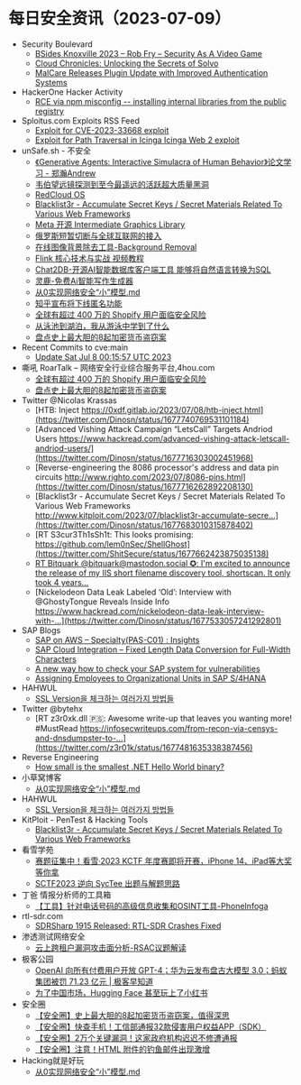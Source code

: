 # 每日安全资讯（2023-07-09）

- Security Boulevard
  - [BSides Knoxville 2023 – Rob Fry – Security As A Video Game](https://securityboulevard.com/2023/07/bsides-knoxville-2023-rob-fry-security-as-a-video-game/)
  - [Cloud Chronicles: Unlocking the Secrets of Solvo](https://securityboulevard.com/2023/07/cloud-chronicles-unlocking-the-secrets-of-solvo/)
  - [MalCare Releases Plugin Update with Improved Authentication Systems](https://securityboulevard.com/2023/07/malcare-releases-plugin-update-with-improved-authentication-systems/)
- HackerOne Hacker Activity
  - [RCE via npm misconfig -- installing internal libraries from the public registry](https://hackerone.com/reports/1374507)
- Sploitus.com Exploits RSS Feed
  - [Exploit for CVE-2023-33668 exploit](https://sploitus.com/exploit?id=42F0E8F9-6595-5F30-A753-678D6BCD75DD&utm_source=rss&utm_medium=rss)
  - [Exploit for Path Traversal in Icinga Icinga Web 2 exploit](https://sploitus.com/exploit?id=77E8F6F6-25D8-5E4E-A59A-04DCCE8CEE69&utm_source=rss&utm_medium=rss)
- unSafe.sh - 不安全
  - [《Generative Agents: Interactive Simulacra of Human Behavior》论文学习 - 郑瀚Andrew](https://buaq.net/go-171531.html)
  - [韦伯望远镜探测到至今最遥远的活跃超大质量黑洞](https://buaq.net/go-171532.html)
  - [RedCloud OS](https://buaq.net/go-171530.html)
  - [Blacklist3r - Accumulate Secret Keys / Secret Materials Related To Various Web Frameworks](https://buaq.net/go-171529.html)
  - [Meta 开源 Intermediate Graphics Library](https://buaq.net/go-171527.html)
  - [俄罗斯短暂切断与全球互联网的接入](https://buaq.net/go-171528.html)
  - [在线图像背景除去工具-Background Removal](https://buaq.net/go-171522.html)
  - [Flink 核心技术与实战 视频教程](https://buaq.net/go-171523.html)
  - [Chat2DB-开源AI智能数据库客户端工具 能够将自然语言转换为SQL](https://buaq.net/go-171524.html)
  - [灵鹿-免费Ai智能写作生成器](https://buaq.net/go-171525.html)
  - [从0实现网络安全“小”模型.md](https://buaq.net/go-171521.html)
  - [知乎宣布将下线匿名功能](https://buaq.net/go-171519.html)
  - [全球有超过 400 万的 Shopify 用户面临安全风险](https://buaq.net/go-171516.html)
  - [从泳池到湖泊，我从游泳中学到了什么](https://buaq.net/go-171518.html)
  - [盘点史上最大胆的8起加密货币盗窃案](https://buaq.net/go-171517.html)
- Recent Commits to cve:main
  - [Update Sat Jul  8 00:15:57 UTC 2023](https://github.com/trickest/cve/commit/9d96e70e4cb40666c929d995df3db89faa10c251)
- 嘶吼 RoarTalk – 网络安全行业综合服务平台,4hou.com
  - [全球有超过 400 万的 Shopify 用户面临安全风险](https://www.4hou.com/posts/XXkV)
  - [盘点史上最大胆的8起加密货币盗窃案](https://www.4hou.com/posts/EX6l)
- Twitter @Nicolas Krassas
  - [HTB: Inject https://0xdf.gitlab.io/2023/07/08/htb-inject.html](https://twitter.com/Dinosn/status/1677740769531101184)
  - [Advanced Vishing Attack Campaign “LetsCall” Targets Andriod Users https://www.hackread.com/advanced-vishing-attack-letscall-andriod-users/](https://twitter.com/Dinosn/status/1677716303002451968)
  - [Reverse-engineering the 8086 processor's address and data pin circuits http://www.righto.com/2023/07/8086-pins.html](https://twitter.com/Dinosn/status/1677716262892208130)
  - [Blacklist3r - Accumulate Secret Keys / Secret Materials Related To Various Web Frameworks http://www.kitploit.com/2023/07/blacklist3r-accumulate-secre...](https://twitter.com/Dinosn/status/1677683010315878402)
  - [RT S3cur3Th1sSh1t: This looks promising: https://github.com/lem0nSec/ShellGhost](https://twitter.com/ShitSecure/status/1677662423875035138)
  - [RT Bitquark @bitquark@mastodon.social ✪: I'm excited to announce the release of my IIS short filename discovery tool, shortscan. It only took 4 years...](https://twitter.com/bitquark/status/1677647450989838338)
  - [Nickelodeon Data Leak Labeled ‘Old’: Interview with @GhostyTongue Reveals Inside Info https://www.hackread.com/nickelodeon-data-leak-interview-with-...](https://twitter.com/Dinosn/status/1677533057241292801)
- SAP Blogs
  - [SAP on AWS – Specialty(PAS-C01) : Insights](https://blogs.sap.com/2023/07/08/sap-on-aws-specialtypas-c01-insights/)
  - [SAP Cloud Integration – Fixed Length Data Conversion for Full-Width Characters](https://blogs.sap.com/2023/07/08/sap-cloud-integration-fixed-length-data-conversion-for-full-width-characters/)
  - [A new way how to check your SAP system for vulnerabilities](https://blogs.sap.com/2023/07/08/a-new-way-how-to-check-your-sap-system-for-vulnerabilities/)
  - [Assigning Employees to Organizational Units in SAP S/4HANA](https://blogs.sap.com/2023/07/08/assigning-employees-to-organizational-units-in-sap-s-4hana/)
- HAHWUL
  - [SSL Version을 체크하는 여러가지 방법들](https://www.hahwul.com/2023/07/08/various-ways-to-check-ssl-version-of-a-server/)
- Twitter @bytehx
  - [RT z3r0xk.dll 🇵🇸: Awesome write-up that leaves you wanting more! #MustRead https://infosecwriteups.com/from-recon-via-censys-and-dnsdumpster-to-...](https://twitter.com/z3r01k/status/1677481635338387456)
- Reverse Engineering
  - [How small is the smallest .NET Hello World binary?](https://www.reddit.com/r/ReverseEngineering/comments/14uhz0h/how_small_is_the_smallest_net_hello_world_binary/)
- 小草窝博客
  - [从0实现网络安全“小”模型.md](https://x.hacking8.com/post-456.html)
- HAHWUL
  - [SSL Version을 체크하는 여러가지 방법들](https://www.hahwul.com/2023/07/08/various-ways-to-check-ssl-version-of-a-server/)
- KitPloit - PenTest & Hacking Tools
  - [Blacklist3r - Accumulate Secret Keys / Secret Materials Related To Various Web Frameworks](http://www.kitploit.com/2023/07/blacklist3r-accumulate-secret-keys.html)
- 看雪学苑
  - [赛题征集中！看雪·2023 KCTF 年度赛即将开赛，iPhone 14、iPad等大奖等你拿](https://mp.weixin.qq.com/s?__biz=MjM5NTc2MDYxMw==&mid=2458509151&idx=1&sn=71edc218217a403c0bb562110919139e&chksm=b18eefd586f966c3e7b07b825ebad2c427ff9215414062dc9e0df34f6cacd368f07c455f5aa5&scene=58&subscene=0#rd)
  - [SCTF2023 逆向 SycTee 出题与解题思路](https://mp.weixin.qq.com/s?__biz=MjM5NTc2MDYxMw==&mid=2458509151&idx=2&sn=fdc3c8c7cf9cffa650e318517ea930dd&chksm=b18eefd586f966c3db818076dc02bc19be36cb96eb9b4c398df39e0c8c7900723773d8e9ed70&scene=58&subscene=0#rd)
- 丁爸 情报分析师的工具箱
  - [【工具】针对电话号码的高级信息收集和OSINT工具-PhoneInfoga](https://mp.weixin.qq.com/s?__biz=MzI2MTE0NTE3Mw==&mid=2651137124&idx=1&sn=1a60dcc09530ad70a1cd24469ecfde05&chksm=f1af535ec6d8da488687b2e1302246dfd709777c4dd911907ad110e9a28d1f932a4d421ff615&scene=58&subscene=0#rd)
- rtl-sdr.com
  - [SDRSharp 1915 Released: RTL-SDR Crashes Fixed](https://www.rtl-sdr.com/sdrsharp-1915-released-rtl-sdr-crashes-fixed/)
- 渗透测试网络安全
  - [云上跨租户漏洞攻击面分析-RSAC议题解读](https://mp.weixin.qq.com/s?__biz=MzkwMTE4NDM5NA==&mid=2247486593&idx=1&sn=9657c2b166e696345fca82d40f171d9f&chksm=c0b9e264f7ce6b72f6ebd50793fbd0998a26258a059089a5f9c54ac54fc52613f373d35719dc&scene=58&subscene=0#rd)
- 极客公园
  - [OpenAI 向所有付费用户开放 GPT-4；华为云发布盘古大模型 3.0；蚂蚁集团被罚 71.23 亿元 | 极客早知道](https://mp.weixin.qq.com/s?__biz=MTMwNDMwODQ0MQ==&mid=2652999014&idx=1&sn=4fc42dcaef9c1071f7e3affbb91749fe&chksm=7e54f0d0492379c66d6887c2db72ef3128467a45686d7ef4665ad6f596e29f84e2aed58be47b&scene=58&subscene=0#rd)
  - [为了中国市场，Hugging Face 甚至玩上了小红书](https://mp.weixin.qq.com/s?__biz=MTMwNDMwODQ0MQ==&mid=2652999012&idx=1&sn=85b4744364e670923fc38e024468b32e&chksm=7e54f0d2492379c47f5f9dbdd18d2b7c98403c93fe1857f90b09f2ed3e07e3fae135de33ff48&scene=58&subscene=0#rd)
- 安全圈
  - [【安全圈】史上最大胆的8起加密货币盗窃案，值得深思](https://mp.weixin.qq.com/s?__biz=MzIzMzE4NDU1OQ==&mid=2652038994&idx=1&sn=552fadc8e02a9a1e62c1c1024b990f32&chksm=f36fcb12c4184204818000ee7d0f3230c45483cf3346581ee60d445269f868ba12b4a20e4f6e&scene=58&subscene=0#rd)
  - [【安全圈】快查手机！工信部通报32款侵害用户权益APP（SDK）](https://mp.weixin.qq.com/s?__biz=MzIzMzE4NDU1OQ==&mid=2652038994&idx=2&sn=d84187f90f62a7648efc6c137fc406bf&chksm=f36fcb12c4184204cae8f7ac71163585a936d439d8d09869e27d98b4000edffb3d99c1c2cb9a&scene=58&subscene=0#rd)
  - [【安全圈】2万个关键漏洞！这家政府机构迟迟不修遭通报](https://mp.weixin.qq.com/s?__biz=MzIzMzE4NDU1OQ==&mid=2652038994&idx=3&sn=48179ef3929a58dacea37166693ee4b1&chksm=f36fcb12c418420476133d5fa69d70f662600e907d51dcb3f596450137c32df7f1cc190d975b&scene=58&subscene=0#rd)
  - [【安全圈】注意！HTML 附件的钓鱼邮件出现激增](https://mp.weixin.qq.com/s?__biz=MzIzMzE4NDU1OQ==&mid=2652038994&idx=4&sn=30c63cd1bf216a2d4742337b5877cf43&chksm=f36fcb12c4184204013abcd1a7b2c75b43543e575182721ac925d6428845df1a2b0d664a1654&scene=58&subscene=0#rd)
- Hacking就是好玩
  - [从0实现网络安全“小”模型.md](https://mp.weixin.qq.com/s?__biz=MzU2NzcwNTY3Mg==&mid=2247484879&idx=1&sn=0dfa97bf6bbd2a6828cdfa2941163cc8&chksm=fc986ce8cbefe5fe508e30c887f72ef4bb96501376035d8d216fe15c82104125aefb8d1de8c8&scene=58&subscene=0#rd)

